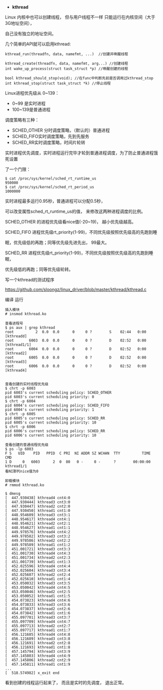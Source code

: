 
- **kthread**

Linux 内核中也可以创建线程， 但与用户线程不一样 只能运行在内核空间（大于3G地址空间）， 

自己没有独立的地址空间。

几个简单的API就可以启用kthread:

```
kthread_run(threadfn, data, namefmt, ...)  //创建并唤醒线程

kthread_create(threadfn, data, namefmt, arg...) //创建线程
int wake_up_process(struct task_struct *p) //唤醒创建的线程

bool kthread_should_stop(void); //在func中判断先前是否调用过kthread_stop
int kthread_stop(struct task_struct *k) //停止线程
```

Linux进程优先级从 0~139：
- 0~99 是实时进程
- 100~139是普通进程

调度策略有三种：
- SCHED_OTHER 分时调度策略，（默认的）普通进程
- SCHED_FIFO实时调度策略，先到先服务
- SCHED_RR实时调度策略，时间片轮转 

实时进程优先调度，实时进程运行完毕才轮到普通进程调度，为了防止普通进程饿死设置

了一个门限：

```
$ cat /proc/sys/kernel/sched_rt_runtime_us
950000
$ cat /proc/sys/kernel/sched_rt_period_us
1000000
```
实时进程最多运行0.95秒，普通进程可以分配0.5秒， 

可以改变属性sched_rt_runtime_us的值， 来修改这两种进程调度的比例。


SCHED_OTHER 的进程优先级看nice值(-20~19)， 越小优先级越高。

SCHED_FIFO 进程优先级rt_priority(1-99)，不同优先级按照优先级高的先跑到睡

眠，优先级低的再跑；同等优先级先进先出， 99最大。

SCHED_RR 进程优先级rt_priority(1-99)，不同优先级按照优先级高的先跑到睡眠，

优先级低的再跑；同等优先级轮转。


写一个kthread的测试程序

https://github.com/sloongz/linux_driver/blob/master/kthread/kthread.c


编译 运行

```
插入模块
# insmod kthread.ko

查看进程号
$ ps aux | grep kthread
root          2  0.0  0.0      0     0 ?        S    02:44   0:00 [kthreadd]
root       6003  0.0  0.0      0     0 ?        D    02:52   0:00 [kthread1/1]
root       6004  0.0  0.0      0     0 ?        D    02:52   0:00 [kthread2]
root       6005  0.0  0.0      0     0 ?        D    02:52   0:00 [kthread3]
root       6006  0.0  0.0      0     0 ?        D    02:52   0:00 [kthread4]


查看创建的实时线程优先级
$ chrt -p 6003
pid 6003's current scheduling policy: SCHED_OTHER
pid 6003's current scheduling priority: 0
$ chrt -p 6004
pid 6004's current scheduling policy: SCHED_FIFO
pid 6004's current scheduling priority: 1
$ chrt -p 6005
pid 6005's current scheduling policy: SCHED_RR
pid 6005's current scheduling priority: 10
$ chrt -p 6006
pid 6006's current scheduling policy: SCHED_RR
pid 6006's current scheduling priority: 10

查看创建的普通线程优先级
$ ps -lp 6003
F S   UID    PID   PPID  C PRI  NI ADDR SZ WCHAN  TTY          TIME CMD
1 D     0   6003      2  0  80   0 -     0 -      ?        00:00:00 kthread1/1
看NI那列nice值为0

卸载模块
# rmmod kthread.ko

$ dmesg
[  447.930438] kthread4 cnt4:0
[  447.930444] kthread3 cnt3:0
[  447.930447] kthread2 cnt2:0
[  447.930450] kthread1 cnt1:0
[  448.954609] kthread3 cnt3:1
[  448.954617] kthread4 cnt4:1
[  448.954621] kthread2 cnt2:1
[  448.954627] kthread1 cnt1:1
[  449.978576] kthread4 cnt4:2
[  449.978582] kthread3 cnt3:2
[  449.978586] kthread2 cnt2:2
[  449.978589] kthread1 cnt1:2
[  451.001721] kthread3 cnt3:3
[  451.001730] kthread4 cnt4:3
[  451.001734] kthread2 cnt2:3
[  451.001739] kthread1 cnt1:3
[  452.025596] kthread4 cnt4:4
[  452.025604] kthread3 cnt3:4
[  452.025607] kthread2 cnt2:4
[  452.025610] kthread1 cnt1:4
[  453.050032] kthread3 cnt3:5
[  453.050042] kthread4 cnt4:5
[  453.050046] kthread2 cnt2:5
[  453.050052] kthread1 cnt1:5
[  454.073823] kthread4 cnt4:6
[  454.073833] kthread3 cnt3:6
[  454.073837] kthread2 cnt2:6
[  454.073842] kthread1 cnt1:6
[  455.097701] kthread3 cnt3:7
[  455.097709] kthread4 cnt4:7
[  455.097713] kthread2 cnt2:7
[  455.097717] kthread1 cnt1:7
[  456.121685] kthread4 cnt4:8
[  456.121689] kthread3 cnt3:8
[  456.121691] kthread2 cnt2:8
[  456.121693] kthread1 cnt1:8
[  457.145794] kthread3 cnt3:9
[  457.145803] kthread4 cnt4:9
[  457.145806] kthread2 cnt2:9
[  457.145811] kthread1 cnt1:9
...
[  518.574982] x_exit end
```
看到创建的线程运行起来了， 而且是实时的先调度， 退出正常。

